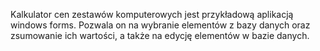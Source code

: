 Kalkulator cen zestawów komputerowych jest przykładową aplikacją windows forms. 
Pozwala on na wybranie elementów z bazy danych oraz zsumowanie ich wartości, a także na edycję elementów w bazie danych.
